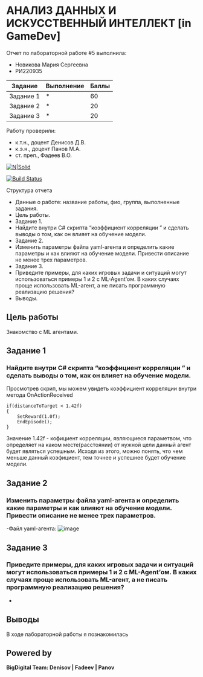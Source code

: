 # АНАЛИЗ ДАННЫХ И ИСКУССТВЕННЫЙ ИНТЕЛЛЕКТ [in GameDev]
Отчет по лабораторной работе #5 выполнила:
- Новикова Мария Сергеевна
- РИ220935

| Задание | Выполнение | Баллы |
| ------ | ------ | ------ |
| Задание 1 | * | 60 |
| Задание 2 | * | 20 |
| Задание 3 | * | 20 |

Работу проверили:
- к.т.н., доцент Денисов Д.В.
- к.э.н., доцент Панов М.А.
- ст. преп., Фадеев В.О.

[![N|Solid](https://cldup.com/dTxpPi9lDf.thumb.png)](https://nodesource.com/products/nsolid)

[![Build Status](https://travis-ci.org/joemccann/dillinger.svg?branch=master)](https://travis-ci.org/joemccann/dillinger)

Структура отчета

- Данные о работе: название работы, фио, группа, выполненные задания.
- Цель работы.
- Задание 1.
- Найдите внутри C# скрипта “коэффициент корреляции ” и сделать выводы о том, как он влияет на обучение модели.
- Задание 2.
- Изменить параметры файла yaml-агента и определить какие параметры и как влияют на обучение модели. Привести описание не менее трех параметров.
- Задание 3.
- Приведите примеры, для каких игровых задачи и ситуаций могут использоваться примеры 1 и 2 с ML-Agent’ом. В каких случаях проще использовать ML-агент, а не писать программную реализацию решения? 
- Выводы.

## Цель работы
Знакомство с ML агентами. 

## Задание 1
### Найдите внутри C# скрипта “коэффициент корреляции ” и сделать выводы о том, как он влияет на обучение модели.
Просмотрев скрип, мы можем увидеть коэффициент корреляции внутри метода OnActionReceived
```
if(distanceToTarget < 1.42f)
{
    SetReward(1.0f);
    EndEpisode();
}
```
Значение 1.42f - кофициент корреляции, являющиеся параметвом, что определяет на каком месте(расстоянии) от нужной цели данный агент будет являться успешным. Исходя из этого, можно понять, что чем меньше данный коэфициент, тем точнее и успешнее будет обучение модели. 
## Задание 2
### Изменить параметры файла yaml-агента и определить какие параметры и как влияют на обучение модели. Привести описание не менее трех параметров.
-Файл yaml-агента: 
![image](https://github.com/kofuru/readme/assets/127126154/70095e28-67ff-4d87-a659-8fc69b313b93)

  
## Задание 3
### Приведите примеры, для каких игровых задачи и ситуаций могут использоваться примеры 1 и 2 с ML-Agent’ом. В каких случаях проще использовать ML-агент, а не писать программную реализацию решения? 

-

## Выводы

В ходе лабораторной работы я познакомилась 
## Powered by

**BigDigital Team: Denisov | Fadeev | Panov**
